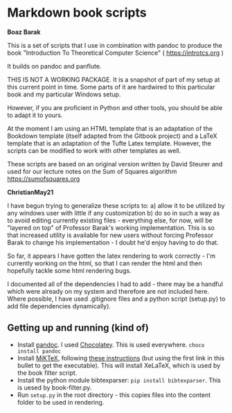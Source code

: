 # Markdown book scripts

__Boaz Barak__

This is a set of scripts that I use in combination with pandoc to produce the book 
"Introduction To Theoretical Computer Science" ( https://introtcs.org )

It builds on pandoc and panflute.

THIS IS NOT A WORKING PACKAGE. It is a snapshot of part of my setup at this current point in time.
Some parts of it are hardwired to this particular book and my particular Windows setup.

However, if you are proficient in Python and other tools, you should be able to adapt it to yours.

At the moment I am using an HTML template that is an adaptation of the Bookdown template (itself adapted from the Gitbook project) and a LaTeX template that is an adaptation of the Tufte Latex template. However, the scripts can be modified to work with other templates as well.

These scripts are based on an original version written by David Steurer and used for our  lecture notes on the Sum of Squares algorithm https://sumofsquares.org

__ChristianMay21__

I have begun trying to generalize these scripts to:
a) allow it to be utilized by any windows user with little if any customization
b) do so in such a way as to avoid editing currently existing files - everything else, for now, will be "layered on top" of Professor Barak's working implementation. This is so that increased utility is available for new users without forcing Professor Barak to change his implementation - I doubt he'd enjoy having to do that.

So far, it appears I have gotten the latex rendering to work correctly - I'm currently working on the html, so that I can render the html and then hopefully tackle some html rendering bugs.

I documented all of the dependencies I had to add - there may be a handful which were already on my system and therefore are not included here. Where possible, I have used .gitignore files and a python script (setup.py) to add file dependencies dynamically).

## Getting up and running (kind of)
* Install [pandoc](https://pandoc.org/installing.html). I used [Chocolatey](https://chocolatey.org/). This is used everywhere. `choco install pandoc`
* Install [MiKTeX](https://miktex.org/download), following [these instructions](http://www.texts.io/support/0002/) (but using the first link in this bullet to get the executable). This will install XeLaTeX, which is used by the book filter script. 
* Install the python module bibtexparser: `pip install bibtexparser`. This is uesed by book-filter.py. 
* Run `setup.py` in the root directory - this copies files into the content folder to be used in rendering. 
